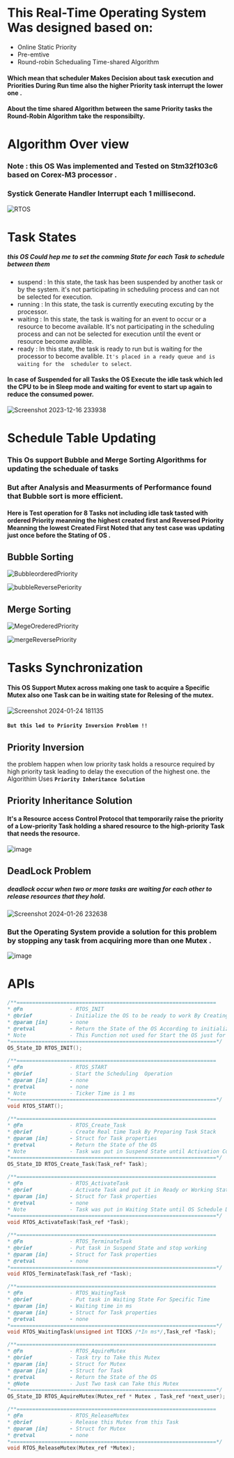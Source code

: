 # This Real-Time Operating System Was designed based on:
* Online Static Priority
* Pre-emtive 
* Round-robin Schedualing Time-shared Algorithm

#### Which mean that scheduler Makes Decision about task execution and Priorities During Run time also the higher Priority task interrupt the lower one .
#### About the time shared Algorithm between the same Priority tasks the Round-Robin Algorithm take the responsibilty.

# Algorithm Over view 
### Note : this OS Was implemented and Tested on Stm32f103c6 based on Corex-M3 processor .
### Systick Generate Handler Interrupt each 1 millisecond.
![RTOS](https://github.com/MohamedBadr552002/Embedded-Systems/assets/108628976/d30bc7d1-549b-4fc3-8f4d-de26f46036a5)




# Task States 
##### this OS Could hep me to set the comming State for each Task to schedule between them
* suspend : In this state, the task has been suspended by another task or by the system. it's not participating in scheduling process and can not be selected for 
            execution.
* running : In this state, the task is currently executing excuting by the processor.
* waiting : In this state, the task is waiting for an event to occur or a resource to become available. It's not participating in the scheduling process and can 
            not be selected for execution until the event or resource become avalible.
* ready   : In this state, the task is ready to  run but is waiting for the processor to become avalible. `It's placed in a ready queue and is waiting for the 
           scheduler to select`.

#### In case of Suspended for all Tasks the OS Execute the idle task which led the CPU to be in Sleep mode and waiting for event to start up again to reduce the consumed power.
![Screenshot 2023-12-16 233938](https://github.com/MohamedBadr552002/Embedded-Systems/assets/108628976/392e8739-d4e8-4e18-9121-3bc00c5ea7de)

# Schedule Table Updating
### This Os support Bubble and Merge Sorting Algorithms for updating the scheduale of tasks
### But after Analysis and Measurments of Performance found that Bubble sort is more efficient.
#### Here is Test operation for 8 Tasks not including idle task tasted with ordered Priority meanning the highest created first and Reversed Priority Meanning the lowest Created First Noted that any test case was updating just once before the Stating of OS .

## Bubble Sorting 
![BubbleorderedPriority](https://github.com/MohamedBadr552002/Embedded-Systems/assets/108628976/8cd2b8f9-6084-420e-aa27-1143999a3266)

![bubbleReversePeriority](https://github.com/MohamedBadr552002/Embedded-Systems/assets/108628976/faaa33ab-5dee-4ce4-beb1-dbe6760ef427)

## Merge Sorting 
![MegeOrederedPriority](https://github.com/MohamedBadr552002/Embedded-Systems/assets/108628976/b9e550d5-ee3f-4577-9ab1-27ba5dc240b2)

![mergeReversePriority](https://github.com/MohamedBadr552002/Embedded-Systems/assets/108628976/1ade0609-f618-4fa9-8b0a-8eb7fb66f5fb)



# Tasks Synchronization
#### This OS Support Mutex across making one task to acquire a Specific Mutex also one Task can be in waiting state for Relesing of the mutex.
![Screenshot 2024-01-24 181135](https://github.com/MohamedBadr552002/Embedded-Systems/assets/108628976/adce5bc3-d6b6-4e5c-a06e-af36f76b89b5)
####   `But this led to Priority Inversion Problem !!`
##  Priority Inversion 
the problem happen when low priority task holds a resource required by high priority task leading to delay the execution of the highest one.
the Algorithim Uses __`Priority Inheritance Solution `__

## Priority Inheritance Solution
#### It's a Resource access Control Protocol that temporarily raise the priority of a Low-priority Task holding a shared resource to the high-priority Task that needs the resource.
![image](https://github.com/MohamedBadr552002/Embedded-Systems/assets/108628976/6d4e066a-9130-4326-b034-4364fc44907e)

## DeadLock Problem
##### deadlock occur when two or more tasks are waiting for each other to release resources that they hold.
![Screenshot 2024-01-26 232638](https://github.com/MohamedBadr552002/Embedded-Systems/assets/108628976/c20f0be7-03f1-40cb-9fbb-c24b792d1511)
### But the Operating System provide a solution for this problem by stopping any task from acquiring more than one Mutex .
![image](https://github.com/MohamedBadr552002/Embedded-Systems/assets/108628976/f3aacc73-760c-46f3-9e87-6610c26ec9f7)


# APIs
```c
/**================================================================
* @Fn				- RTOS_INIT
* @brief		    - Initialize the OS to be ready to work By Creating Main Stack and put the OS in Suspend State
* @param [in] 		- none
* @retval		    - Return the State of the OS According to initialization operation
* Note				- This Function not used for Start the OS just for Initialization
*==================================================================*/
OS_State_ID RTOS_INIT();
```
```c
/**================================================================
* @Fn				- RTOS_START
* @brief		    - Start the Scheduling  Operation
* @param [in] 		- none
* @retval		    - none
* Note				- Ticker Time is 1 ms
*==================================================================*/
void RTOS_START();
```

```c
/**================================================================
* @Fn				- RTOS_Create_Task
* @brief		    - Create Real time Task By Preparing Task Stack
* @param [in] 		- Struct for Task properties
* @retval		    - Return the State of the OS
* Note				- Task was put in Suspend State until Activation Command
*==================================================================*/
OS_State_ID RTOS_Create_Task(Task_ref* Task);
```

```c
/**================================================================
* @Fn				- RTOS_ActivateTask
* @brief		    - Activate Task and put it in Ready or Working State
* @param [in] 		- Struct for Task properties
* @retval		    - none
* Note				- Task was put in Waiting State until OS Schedule Decision
*==================================================================*/
void RTOS_ActivateTask(Task_ref *Task);
```

```c
/**================================================================
* @Fn				- RTOS_TerminateTask
* @brief		    - Put task in Suspend State and stop working
* @param [in] 		- Struct for Task properties
* @retval		    - none
*==================================================================*/
void RTOS_TerminateTask(Task_ref *Task);
```

```c
/**================================================================
* @Fn				- RTOS_WaitingTask
* @brief		    - Put task in Waiting State For Specific Time
* @param [in] 		- Waiting time in ms
* @param [in] 		- Struct for Task properties
* @retval		    - none
*==================================================================*/
void RTOS_WaitingTask(unsigned int TICKS /*In ms*/,Task_ref *Task);
```
```c
/**================================================================
* @Fn				- RTOS_AquireMutex
* @brief		    - Task try to Take this Mutex
* @param [in] 		- Struct for Mutex
* @param [in] 		- Struct for Task
* @retval		    - Return the State of the OS
* @Note				- Just Two task can Take this Mutex
*==================================================================*/
OS_State_ID RTOS_AquireMutex(Mutex_ref * Mutex , Task_ref *next_user);
```

```c
/**================================================================
* @Fn				- RTOS_ReleaseMutex
* @brief		    - Release this Mutex from this Task
* @param [in] 		- Struct for Mutex
* @retval		    - none
*==================================================================*/
void RTOS_ReleaseMutex(Mutex_ref *Mutex);
```

